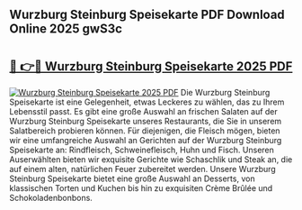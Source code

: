 ## Wurzburg Steinburg Speisekarte PDF Download Online 2025 gwS3c

# <h2><a href="http://gcaueb.nevu.top/?p=Wurzburg+Steinburg+Speisekarte">🔗 👉🔴 Wurzburg Steinburg Speisekarte 2025 PDF</a></h2>

[![Wurzburg Steinburg Speisekarte 2025 PDF](https://i.imgur.com/dBaPXMq.png)](http://gcaueb.nevu.top/?p=Wurzburg+Steinburg+Speisekarte)
Die Wurzburg Steinburg Speisekarte ist eine Gelegenheit, etwas Leckeres zu wählen, das zu Ihrem Lebensstil passt. Es gibt eine große Auswahl an frischen Salaten auf der Wurzburg Steinburg Speisekarte unseres Restaurants, die Sie in unserem Salatbereich probieren können. Für diejenigen, die Fleisch mögen, bieten wir eine umfangreiche Auswahl an Gerichten auf der Wurzburg Steinburg Speisekarte an: Rindfleisch, Schweinefleisch, Huhn und Fisch. Unseren Auserwählten bieten wir exquisite Gerichte wie Schaschlik und Steak an, die auf einem alten, natürlichen Feuer zubereitet werden. Unsere Wurzburg Steinburg Speisekarte bietet eine große Auswahl an Desserts, von klassischen Torten und Kuchen bis hin zu exquisiten Crème Brûlée und Schokoladenbonbons.
